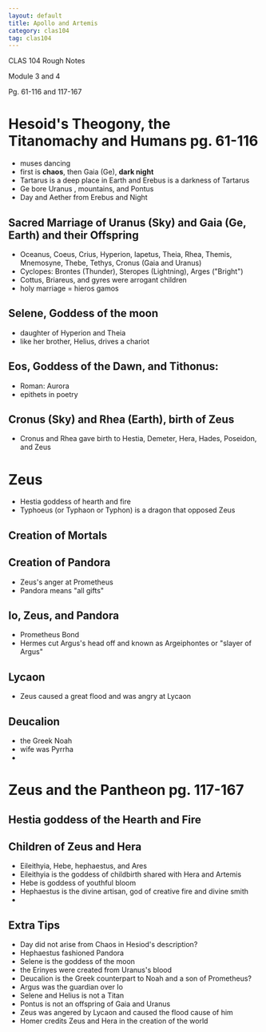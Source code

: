 ```yaml
---
layout: default
title: Apollo and Artemis
category: clas104
tag: clas104
---
```


CLAS 104 Rough Notes

Module 3 and 4

Pg. 61-116 and 117-167

# Hesoid's Theogony, the Titanomachy and Humans pg. 61-116
- muses dancing
- first is **chaos**, then Gaia (Ge), **dark night**
- Tartarus is a deep place in Earth and Erebus is a darkness of Tartarus
- Ge bore Uranus , mountains, and Pontus
- Day and Aether from Erebus and Night

## Sacred Marriage of Uranus (Sky) and Gaia (Ge, Earth) and their Offspring
- Oceanus, Coeus, Crius, Hyperion, Iapetus, Theia, Rhea, Themis, Mnemosyne, Thebe, Tethys, Cronus (Gaia and Uranus)
- Cyclopes: Brontes (Thunder), Steropes (Lightning), Arges ("Bright")
- Cottus, Briareus, and gyres were arrogant children
- holy marriage = hieros gamos

## Selene, Goddess of the moon
- daughter of Hyperion and Theia
- like her brother, Helius, drives a chariot

## Eos, Goddess of the Dawn, and Tithonus:
- Roman: Aurora
- epithets in poetry

## Cronus (Sky) and Rhea (Earth), birth of Zeus
- Cronus and Rhea gave birth to Hestia, Demeter, Hera, Hades, Poseidon, and Zeus

# Zeus
- Hestia goddess of hearth and fire
- Typhoeus (or Typhaon or Typhon) is a dragon that opposed Zeus

## Creation of Mortals

## Creation of Pandora
- Zeus's anger at Prometheus
- Pandora means "all gifts"

## Io, Zeus, and Pandora
- Prometheus Bond
- Hermes cut Argus's head off and known as Argeiphontes or "slayer of Argus"

## Lycaon
- Zeus caused a great flood and was angry at Lycaon

## Deucalion
- the Greek Noah
- wife was Pyrrha
-

# Zeus and the Pantheon pg. 117-167

## Hestia goddess of the Hearth and Fire

## Children of Zeus and Hera
- Eileithyia, Hebe, hephaestus, and Ares
- Eileithyia is the goddess of childbirth shared with Hera and Artemis
- Hebe is goddess of youthful bloom
- Hephaestus is the divine artisan, god of creative fire and divine smith
-

## Extra Tips
- Day did not arise from Chaos in Hesiod's description?
- Hephaestus fashioned Pandora
- Selene is the goddess of the moon
- the Erinyes were created from Uranus's blood
- Deucalion is the Greek counterpart to Noah and a son of Prometheus?
- Argus was the guardian over Io
- Selene and Helius is not a Titan
- Pontus is not an offspring of Gaia and Uranus
- Zeus was angered by Lycaon and caused the flood cause of him
- Homer credits Zeus and Hera in the creation of the world
